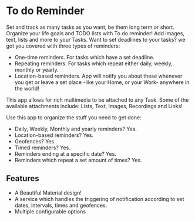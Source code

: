 # To do Reminder #

Set and track as many tasks as you want, be them long term or short. Organize your life goals and TODO lists with To do reminder! Add images, text, lists and more to your Tasks. Want to set deadlines to your tasks? we got you covered with three types of reminders:

- One-time reminders. For tasks which have a set deadline.
- Repeating reminders. For tasks which repeat either daily, weekly, monthly or yearly.
- Location-based reminders. App will notify you about these whenever you get or leave a set place -like your Home, or your Work- anywhere in the world!

This app allows for rich multimedia to be attached to any Task. Some of the available attachments include: Lists, Text, Images, Recordings and Links!

Use this app to organize the stuff you need to get done:

- Daily, Weekly, Monthly and yearly reminders? Yes.
- Location-based reminders? Yes.
- Geofences? Yes.
- Timed reminders? Yes.
- Reminders ending at a specific date? Yes.
- Reminders which repeat a set amount of times? Yes.

## Features

- A Beautiful Material design!
- A service which handles the triggering of notification according to set dates, intervals, times and geofences.
- Multiple configurable options
